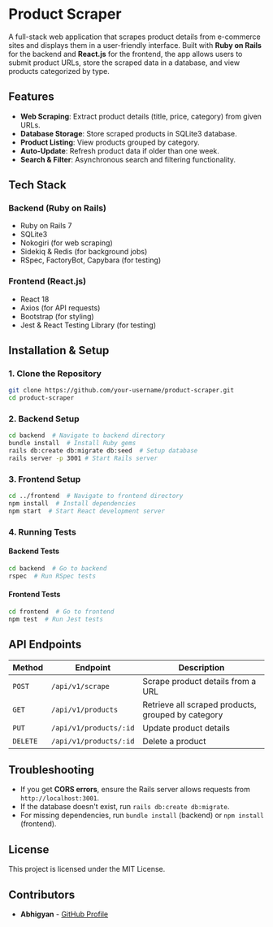 # Product Scraper

A full-stack web application that scrapes product details from e-commerce sites and displays them in a user-friendly interface. Built with **Ruby on Rails** for the backend and **React.js** for the frontend, the app allows users to submit product URLs, store the scraped data in a database, and view products categorized by type.

## Features
- **Web Scraping**: Extract product details (title, price, category) from given URLs.
- **Database Storage**: Store scraped products in SQLite3 database.
- **Product Listing**: View products grouped by category.
- **Auto-Update**: Refresh product data if older than one week.
- **Search & Filter**: Asynchronous search and filtering functionality.

## Tech Stack
### **Backend** (Ruby on Rails)
- Ruby on Rails 7
- SQLite3
- Nokogiri (for web scraping)
- Sidekiq & Redis (for background jobs)
- RSpec, FactoryBot, Capybara (for testing)

### **Frontend** (React.js)
- React 18
- Axios (for API requests)
- Bootstrap (for styling)
- Jest & React Testing Library (for testing)

## Installation & Setup

### **1. Clone the Repository**
```sh
git clone https://github.com/your-username/product-scraper.git
cd product-scraper
```

### **2. Backend Setup**
```sh
cd backend  # Navigate to backend directory
bundle install  # Install Ruby gems
rails db:create db:migrate db:seed  # Setup database
rails server -p 3001 # Start Rails server
```

### **3. Frontend Setup**
```sh
cd ../frontend  # Navigate to frontend directory
npm install  # Install dependencies
npm start  # Start React development server
```

### **4. Running Tests**
#### **Backend Tests**
```sh
cd backend  # Go to backend
rspec  # Run RSpec tests
```

#### **Frontend Tests**
```sh
cd frontend  # Go to frontend
npm test  # Run Jest tests
```

## API Endpoints
| Method | Endpoint | Description |
|--------|------------|-------------|
| `POST` | `/api/v1/scrape` | Scrape product details from a URL |
| `GET` | `/api/v1/products` | Retrieve all scraped products, grouped by category |
| `PUT` | `/api/v1/products/:id` | Update product details |
| `DELETE` | `/api/v1/products/:id` | Delete a product |

## Troubleshooting
- If you get **CORS errors**, ensure the Rails server allows requests from `http://localhost:3001`.
- If the database doesn't exist, run `rails db:create db:migrate`.
- For missing dependencies, run `bundle install` (backend) or `npm install` (frontend).

## License
This project is licensed under the MIT License.

## Contributors
- **Abhigyan** - [GitHub Profile](https://github.com/Abhigyan001)

